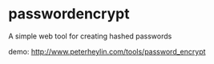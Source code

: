 # passwordencrypt
A simple web tool for creating hashed passwords

demo: http://www.peterheylin.com/tools/password_encrypt
